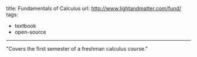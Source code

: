 title: Fundamentals of Calculus
url: http://www.lightandmatter.com/fund/
tags:
  - textbook
  - open-source
---
"Covers the first semester of a freshman calculus course."
